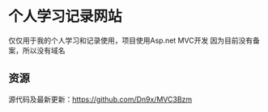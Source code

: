 个人学习记录网站
=================


仅仅用于我的个人学习和记录使用，项目使用Asp.net MVC开发
因为目前没有备案，所以没有域名

资源
----------------

源代码及最新更新：https://github.com/Dn9x/MVC3Bzm

